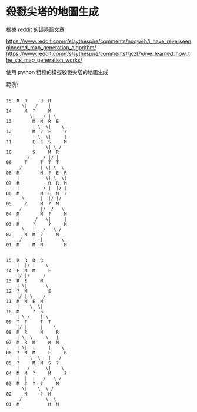 # 殺戮尖塔的地圖生成
根據 reddit 的這兩篇文章 

https://www.reddit.com/r/slaythespire/comments/ndqweh/i_have_reverseengineered_map_generation_algorithm/
https://www.reddit.com/r/slaythespire/comments/1jczl7v/ive_learned_how_the_sts_map_generation_works/

使用 python 粗糙的模擬殺戮尖塔的地圖生成

範例:
```
   
15  R  R     R  R       
      \|   /    |
14     M  ?     M
         \|   / | \
13        M  M  R  E
          | \  \|    \
12        M  ?  E     ?
          | \  \|     |
11        E  E  S     M
          |    \| \ /
10        S     M  R
        /     / |/ |
09     T     T  T  T
     /       | \| \  \
08  M        M  ?  E  R
    |          \| \  \|
07  R           R  R  M
    |         / |  |/ |
06  M        M  E  M  ?
      \      |  |/ |/
05     ?     M  ?  M
     /       |/  /   \
04  M        M  ?     M
    |      /   \|     |
03  M     ?     ?     M
      \   |   /   \ /
02     M  M  ?     M
     /    |  |       \
01  M     M  M        M
```

```
   
15  R  R  R  R
    |  |/ |    \
14  E  M  M     E
    |/ |/     /
13  R  E     M
    | \|       \
12  ?  M        E
    |/ | \    /
11  M  M  E  M
    |    \  \|
10  M     ?  S
    | \ /    | \
09  T  T     T  T
    |/ |     |    \
08  M  R     M     R
    | \  \     \   |
07  M  R  M     M  M
    | \|  |     |    \
06  ?  M  M     E     R
    |    \  \   |   /
05  ?     M  M  S  ?
    |   / |    \|    \
04  M  M  ?     M     ?
    |  |  |   /   \ /
03  M  ?  ?  ?     M
      \|    \  \ /
02     M     ?  M
     /         \  \
01  M           M  M
```
